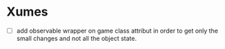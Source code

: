 # Xumes


- [ ] add observable wrapper on game class attribut in order to get only the small changes and not all the object state.
